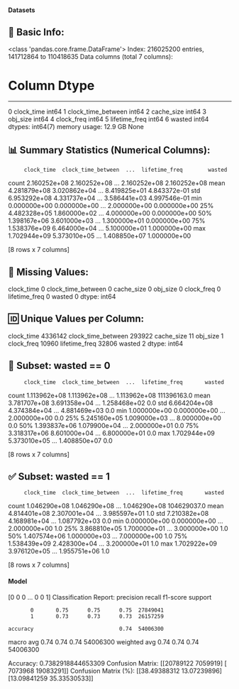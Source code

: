 #### Datasets

🧾 Basic Info:
------------------------------------------------------------
<class 'pandas.core.frame.DataFrame'>
Index: 216025200 entries, 141712864 to 110418635
Data columns (total 7 columns):
 #   Column              Dtype
---  ------              -----
 0   clock_time          int64
 1   clock_time_between  int64
 2   cache_size          int64
 3   obj_size            int64
 4   clock_freq          int64
 5   lifetime_freq       int64
 6   wasted              int64
dtypes: int64(7)
memory usage: 12.9 GB
None

📊 Summary Statistics (Numerical Columns):
------------------------------------------------------------
         clock_time  clock_time_between  ...  lifetime_freq        wasted
count  2.160252e+08        2.160252e+08  ...   2.160252e+08  2.160252e+08
mean   4.281879e+08        3.020862e+04  ...   8.419825e+01  4.843372e-01
std    6.953292e+08        4.331737e+04  ...   3.586441e+03  4.997546e-01
min    0.000000e+00        0.000000e+00  ...   2.000000e+00  0.000000e+00
25%    4.482328e+05        1.860000e+02  ...   4.000000e+00  0.000000e+00
50%    1.398167e+06        3.601000e+03  ...   1.300000e+01  0.000000e+00
75%    1.538376e+09        6.464000e+04  ...   5.100000e+01  1.000000e+00
max    1.702944e+09        5.373010e+05  ...   1.408850e+07  1.000000e+00

[8 rows x 7 columns]

📌 Missing Values:
------------------------------------------------------------
clock_time            0
clock_time_between    0
cache_size            0
obj_size              0
clock_freq            0
lifetime_freq         0
wasted                0
dtype: int64

🆔 Unique Values per Column:
------------------------------------------------------------
clock_time            4336142
clock_time_between     293922
cache_size                 11
obj_size                    1
clock_freq              10960
lifetime_freq           32806
wasted                      2
dtype: int64

🚫 Subset: wasted == 0
------------------------------------------------------------
         clock_time  clock_time_between  ...  lifetime_freq       wasted
count  1.113962e+08        1.113962e+08  ...   1.113962e+08  111396163.0
mean   3.781707e+08        3.691358e+04  ...   1.258468e+02          0.0
std    6.664204e+08        4.374384e+04  ...   4.881469e+03          0.0
min    1.000000e+00        0.000000e+00  ...   2.000000e+00          0.0
25%    5.245160e+05        1.009000e+03  ...   8.000000e+00          0.0
50%    1.393837e+06        1.079900e+04  ...   2.000000e+01          0.0
75%    3.318317e+06        8.601000e+04  ...   6.800000e+01          0.0
max    1.702944e+09        5.373010e+05  ...   1.408850e+07          0.0

[8 rows x 7 columns]

✅ Subset: wasted == 1
------------------------------------------------------------
         clock_time  clock_time_between  ...  lifetime_freq       wasted
count  1.046290e+08        1.046290e+08  ...   1.046290e+08  104629037.0
mean   4.814401e+08        2.307001e+04  ...   3.985597e+01          1.0
std    7.210382e+08        4.168981e+04  ...   1.087792e+03          0.0
min    0.000000e+00        0.000000e+00  ...   2.000000e+00          1.0
25%    3.868810e+05        1.700000e+01  ...   3.000000e+00          1.0
50%    1.407574e+06        1.000000e+03  ...   7.000000e+00          1.0
75%    1.538439e+09        2.428300e+04  ...   3.200000e+01          1.0
max    1.702922e+09        3.976120e+05  ...   1.955751e+06          1.0

[8 rows x 7 columns]
#### Model
[0 0 0 ... 0 0 1]
Classification Report:
              precision    recall  f1-score   support

           0       0.75      0.75      0.75  27849041
           1       0.73      0.73      0.73  26157259

    accuracy                           0.74  54006300
   macro avg       0.74      0.74      0.74  54006300
weighted avg       0.74      0.74      0.74  54006300

Accuracy: 0.7382918844653309
Confusion Matrix:
[[20789122  7059919]
 [ 7073968 19083291]]
Confusion Matrix (%):
[[38.49388312 13.07239896]
 [13.09841259 35.33530533]]
